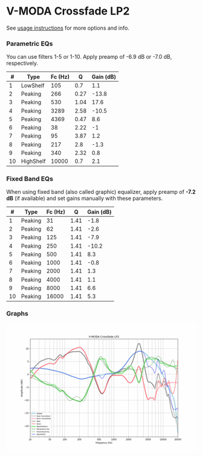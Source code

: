 # V-MODA Crossfade LP2
See [usage instructions](https://github.com/jaakkopasanen/AutoEq#usage) for more options and info.

### Parametric EQs
You can use filters 1-5 or 1-10. Apply preamp of -6.9 dB or -7.0 dB, respectively.

|   # | Type      |   Fc (Hz) |    Q |   Gain (dB) |
|-----|-----------|-----------|------|-------------|
|   1 | LowShelf  |       105 | 0.7  |         1.1 |
|   2 | Peaking   |       266 | 0.27 |       -13.8 |
|   3 | Peaking   |       530 | 1.04 |        17.6 |
|   4 | Peaking   |      3289 | 2.58 |       -10.5 |
|   5 | Peaking   |      4369 | 0.47 |         8.6 |
|   6 | Peaking   |        38 | 2.22 |        -1   |
|   7 | Peaking   |        95 | 3.87 |         1.2 |
|   8 | Peaking   |       217 | 2.8  |        -1.3 |
|   9 | Peaking   |       340 | 2.32 |         0.8 |
|  10 | HighShelf |     10000 | 0.7  |         2.1 |

### Fixed Band EQs
When using fixed band (also called graphic) equalizer, apply preamp of **-7.2 dB** (if available) and set gains manually with these parameters.

|   # | Type    |   Fc (Hz) |    Q |   Gain (dB) |
|-----|---------|-----------|------|-------------|
|   1 | Peaking |        31 | 1.41 |        -1.8 |
|   2 | Peaking |        62 | 1.41 |        -2.6 |
|   3 | Peaking |       125 | 1.41 |        -7.9 |
|   4 | Peaking |       250 | 1.41 |       -10.2 |
|   5 | Peaking |       500 | 1.41 |         8.3 |
|   6 | Peaking |      1000 | 1.41 |        -0.8 |
|   7 | Peaking |      2000 | 1.41 |         1.3 |
|   8 | Peaking |      4000 | 1.41 |         1.1 |
|   9 | Peaking |      8000 | 1.41 |         6.6 |
|  10 | Peaking |     16000 | 1.41 |         5.3 |

### Graphs
![](./V-MODA%20Crossfade%20LP2.png)
